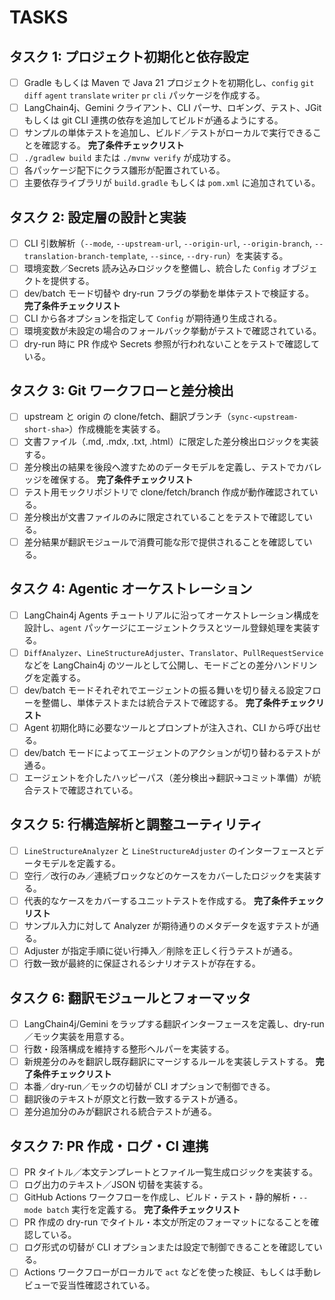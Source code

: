 # TASKS

## タスク 1: プロジェクト初期化と依存設定
- [ ] Gradle もしくは Maven で Java 21 プロジェクトを初期化し、`config` `git` `diff` `agent` `translate` `writer` `pr` `cli` パッケージを作成する。
- [ ] LangChain4j、Gemini クライアント、CLI パーサ、ロギング、テスト、JGit もしくは git CLI 連携の依存を追加してビルドが通るようにする。
- [ ] サンプルの単体テストを追加し、ビルド／テストがローカルで実行できることを確認する。
**完了条件チェックリスト**
- [ ] `./gradlew build` または `./mvnw verify` が成功する。
- [ ] 各パッケージ配下にクラス雛形が配置されている。
- [ ] 主要依存ライブラリが `build.gradle` もしくは `pom.xml` に追加されている。

## タスク 2: 設定層の設計と実装
- [ ] CLI 引数解析（`--mode`, `--upstream-url`, `--origin-url`, `--origin-branch`, `--translation-branch-template`, `--since`, `--dry-run`）を実装する。
- [ ] 環境変数／Secrets 読み込みロジックを整備し、統合した `Config` オブジェクトを提供する。
- [ ] dev/batch モード切替や dry-run フラグの挙動を単体テストで検証する。
**完了条件チェックリスト**
- [ ] CLI から各オプションを指定して `Config` が期待通り生成される。
- [ ] 環境変数が未設定の場合のフォールバック挙動がテストで確認されている。
- [ ] dry-run 時に PR 作成や Secrets 参照が行われないことをテストで確認している。

## タスク 3: Git ワークフローと差分検出
- [ ] upstream と origin の clone/fetch、翻訳ブランチ（`sync-<upstream-short-sha>`）作成機能を実装する。
- [ ] 文書ファイル（.md, .mdx, .txt, .html）に限定した差分検出ロジックを実装する。
- [ ] 差分検出の結果を後段へ渡すためのデータモデルを定義し、テストでカバレッジを確保する。
**完了条件チェックリスト**
- [ ] テスト用モックリポジトリで clone/fetch/branch 作成が動作確認されている。
- [ ] 差分検出が文書ファイルのみに限定されていることをテストで確認している。
- [ ] 差分結果が翻訳モジュールで消費可能な形で提供されることを確認している。

## タスク 4: Agentic オーケストレーション
- [ ] LangChain4j Agents チュートリアルに沿ってオーケストレーション構成を設計し、`agent` パッケージにエージェントクラスとツール登録処理を実装する。
- [ ] `DiffAnalyzer`、`LineStructureAdjuster`、`Translator`、`PullRequestService` などを LangChain4j のツールとして公開し、モードごとの差分ハンドリングを定義する。
- [ ] dev/batch モードそれぞれでエージェントの振る舞いを切り替える設定フローを整備し、単体テストまたは統合テストで確認する。
**完了条件チェックリスト**
- [ ] Agent 初期化時に必要なツールとプロンプトが注入され、CLI から呼び出せる。
- [ ] dev/batch モードによってエージェントのアクションが切り替わるテストが通る。
- [ ] エージェントを介したハッピーパス（差分検出→翻訳→コミット準備）が統合テストで確認されている。

## タスク 5: 行構造解析と調整ユーティリティ
- [ ] `LineStructureAnalyzer` と `LineStructureAdjuster` のインターフェースとデータモデルを定義する。
- [ ] 空行／改行のみ／連続ブロックなどのケースをカバーしたロジックを実装する。
- [ ] 代表的なケースをカバーするユニットテストを作成する。
**完了条件チェックリスト**
- [ ] サンプル入力に対して Analyzer が期待通りのメタデータを返すテストが通る。
- [ ] Adjuster が指定手順に従い行挿入／削除を正しく行うテストが通る。
- [ ] 行数一致が最終的に保証されるシナリオテストが存在する。

## タスク 6: 翻訳モジュールとフォーマッタ
- [ ] LangChain4j/Gemini をラップする翻訳インターフェースを定義し、dry-run／モック実装を用意する。
- [ ] 行数・段落構成を維持する整形ヘルパーを実装する。
- [ ] 新規差分のみを翻訳し既存翻訳にマージするルールを実装しテストする。
**完了条件チェックリスト**
- [ ] 本番／dry-run／モックの切替が CLI オプションで制御できる。
- [ ] 翻訳後のテキストが原文と行数一致するテストが通る。
- [ ] 差分追加分のみが翻訳される統合テストが通る。

## タスク 7: PR 作成・ログ・CI 連携
- [ ] PR タイトル／本文テンプレートとファイル一覧生成ロジックを実装する。
- [ ] ログ出力のテキスト／JSON 切替を実装する。
- [ ] GitHub Actions ワークフローを作成し、ビルド・テスト・静的解析・`--mode batch` 実行を定義する。
**完了条件チェックリスト**
- [ ] PR 作成の dry-run でタイトル・本文が所定のフォーマットになることを確認している。
- [ ] ログ形式の切替が CLI オプションまたは設定で制御できることを確認している。
- [ ] Actions ワークフローがローカルで `act` などを使った検証、もしくは手動レビューで妥当性確認されている。

